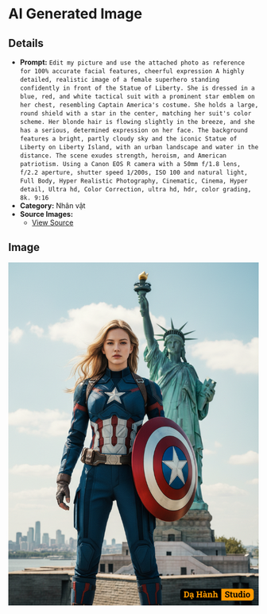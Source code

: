 # AI Generated Image

## Details
- **Prompt:** `Edit my picture and use the attached photo as reference for 100% accurate facial features, cheerful expression A highly detailed, realistic image of a female superhero standing confidently in front of the Statue of Liberty. She is dressed in a blue, red, and white tactical suit with a prominent star emblem on her chest, resembling Captain America's costume. She holds a large, round shield with a star in the center, matching her suit's color scheme. Her blonde hair is flowing slightly in the breeze, and she has a serious, determined expression on her face. The background features a bright, partly cloudy sky and the iconic Statue of Liberty on Liberty Island, with an urban landscape and water in the distance. The scene exudes strength, heroism, and American patriotism. Using a Canon EOS R camera with a 50mm f/1.8 lens, f/2.2 aperture, shutter speed 1/200s, ISO 100 and natural light, Full Body, Hyper Realistic Photography, Cinematic, Cinema, Hyper detail, Ultra hd, Color Correction, ultra hd, hdr, color grading, 8k. 9:16 `
- **Category:** Nhân vật
- **Source Images:**
  - [View Source](https://raw.githubusercontent.com/lenzcomvth/Somethings/main/Models/Female/Female3.jpg)

## Image
![AI Generated Image](./image-2025-10-16T18-55-22-082Z-zs1aw.png)
